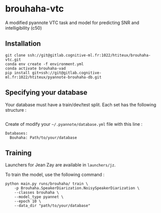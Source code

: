 # brouhaha-vtc

A modified pyannote VTC task and model for predicting SNR and intelligibility (c50)


## Installation

```
git clone ssh://git@gitlab.cognitive-ml.fr:1022/htiteux/brouhaha-vtc.git
conda env create -f environment.yml
conda activate brouhaha-vad
pip install git+ssh://git@gitlab.cognitive-ml.fr:1022/htiteux/pyannote-brouhaha-db.git
```

## Specifying your database

Your database must have a train/dev/test split. Each set has the following structure :

```
```

Create of modify your `~/.pyannote/database.yml` file with this line :

```
Databases:
  Bouhaha: Path/to/your/database
```


## Training

Launchers for Jean Zay are available in `launchers/jz`.

To train the model, use the following command :

```
python main.py runs/brouhaha/ train \
    -p Brouhaha.SpeakerDiarization.NoisySpeakerDiarization \
    --classes brouhaha \
    --model_type pyannet \
    --epoch 10 \
    --data_dir "path/to/your/database"
```
